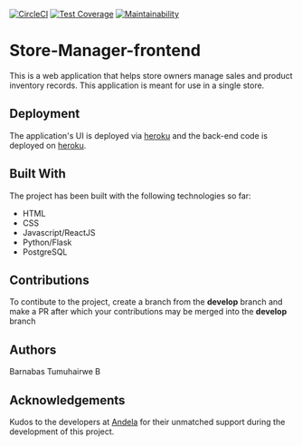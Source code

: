 [![CircleCI](https://circleci.com/gh/BarnaTB/Store-Manager-frontend/tree/develop.svg?style=svg)](https://circleci.com/gh/BarnaTB/Store-Manager-frontend/tree/develop)  [![Test Coverage](https://api.codeclimate.com/v1/badges/bd1effdde989359da1bf/test_coverage)](https://codeclimate.com/github/BarnaTB/Store-Manager-frontend/test_coverage)  [![Maintainability](https://api.codeclimate.com/v1/badges/bd1effdde989359da1bf/maintainability)](https://codeclimate.com/github/BarnaTB/Store-Manager-frontend/maintainability)

# Store-Manager-frontend
This is a web application that helps store owners manage sales and product inventory records. This application is meant for use in a single store.

## Deployment

The application's UI is deployed via [heroku](https://store-manager-frontend.herokuapp.com/) and the back-end code is deployed on [heroku](https://store-manag.herokuapp.com/apidocs).

## Built With

The project has been built with the following technologies so far:

* HTML
* CSS
* Javascript/ReactJS
* Python/Flask
* PostgreSQL

## Contributions

To contibute to the project, create a branch from the **develop** branch and make a PR after which your contributions may be merged into the **develop** branch

## Authors

Barnabas Tumuhairwe B

## Acknowledgements

Kudos to the developers at [Andela](https://andela.com) for their unmatched support during the development of this project.
